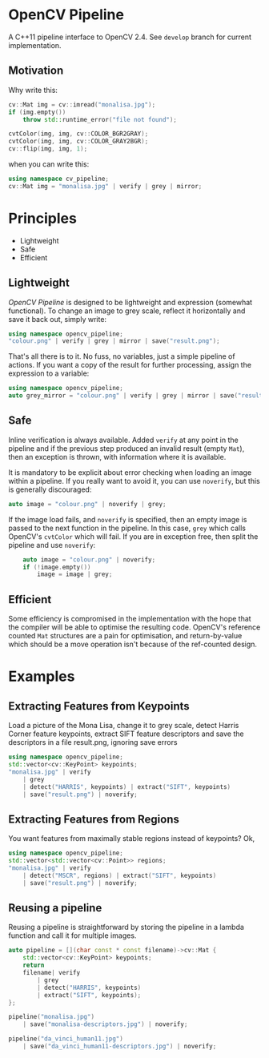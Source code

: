 OpenCV Pipeline
===============

A C++11 pipeline interface to OpenCV 2.4. See `develop` branch for current implementation.

Motivation
----------

Why write this:
```cpp
cv::Mat img = cv::imread("monalisa.jpg");
if (img.empty())
    throw std::runtime_error("file not found");

cvtColor(img, img, cv::COLOR_BGR2GRAY);
cvtColor(img, img, cv::COLOR_GRAY2BGR);
cv::flip(img, img, 1);
```

when you can write this:
```cpp
using namespace cv_pipeline;
cv::Mat img = "monalisa.jpg" | verify | grey | mirror;
```

Principles
==========

* Lightweight
* Safe
* Efficient

Lightweight
-----------

*OpenCV Pipeline* is designed to be lightweight and expression (somewhat functional). To change an image to grey scale, reflect it horizontally and save it back out, simply write:

```cpp
using namespace opencv_pipeline;
"colour.png" | verify | grey | mirror | save("result.png");
```

That's all there is to it. No fuss, no variables, just a simple pipeline of actions. If you want a copy of the result for further processing, assign the expression to a variable:

```cpp
using namespace opencv_pipeline;
auto grey_mirror = "colour.png" | verify | grey | mirror | save("result.png");
```

Safe
----

Inline verification is always available. Added `verify` at any point in the pipeline and if the previous step produced an invalid result (empty `Mat`), then an exception is thrown, with information where it is available.

It is mandatory to be explicit about error checking when loading an image within a pipeline. If you really want to avoid it, you can use `noverify`, but this is generally discouraged:

```cpp
auto image = "colour.png" | noverify | grey;
```

If the image load fails, and `noverify` is specified, then an empty image is passed to the next function in the pipeline. In this case, `grey` which calls OpenCV's `cvtColor` which will fail. If you are in exception free, then split the pipeline and use `noverify`:

```cpp
    auto image = "colour.png" | noverify;
    if (!image.empty())
        image = image | grey;
```

Efficient
---------

Some efficiency is compromised in the implementation with the hope that the compiler will be able to optimise the resulting code. OpenCV's reference counted `Mat` structures are a pain for optimisation, and return-by-value which should be a move operation isn't because of the ref-counted design.

Examples
========

Extracting Features from Keypoints
----------------------------------

Load a picture of the Mona Lisa, change it to grey scale, detect Harris Corner feature keypoints, extract SIFT feature descriptors and save the descriptors in a file result.png, ignoring save errors
```cpp
using namespace opencv_pipeline;
std::vector<cv::KeyPoint> keypoints;
"monalisa.jpg" | verify
    | grey
    | detect("HARRIS", keypoints) | extract("SIFT", keypoints)
    | save("result.png") | noverify;
```

Extracting  Features from Regions
---------------------------------

You want features from maximally stable regions instead of keypoints? Ok,
```cpp
using namespace opencv_pipeline;
std::vector<std::vector<cv::Point>> regions;
"monalisa.jpg" | verify
    | detect("MSCR", regions) | extract("SIFT", keypoints)
    | save("result.png") | noverify;
```


Reusing a pipeline
------------------
Reusing a pipeline is straightforward by storing the pipeline in a lambda function and call it for multiple images.

```cpp
auto pipeline = [](char const * const filename)->cv::Mat {
    std::vector<cv::KeyPoint> keypoints;
    return
    filename| verify
        | grey
        | detect("HARRIS", keypoints)
        | extract("SIFT", keypoints);
};

pipeline("monalisa.jpg")
    | save("monalisa-descriptors.jpg") | noverify;

pipeline("da_vinci_human11.jpg")
    | save("da_vinci_human11-descriptors.jpg") | noverify;
```

